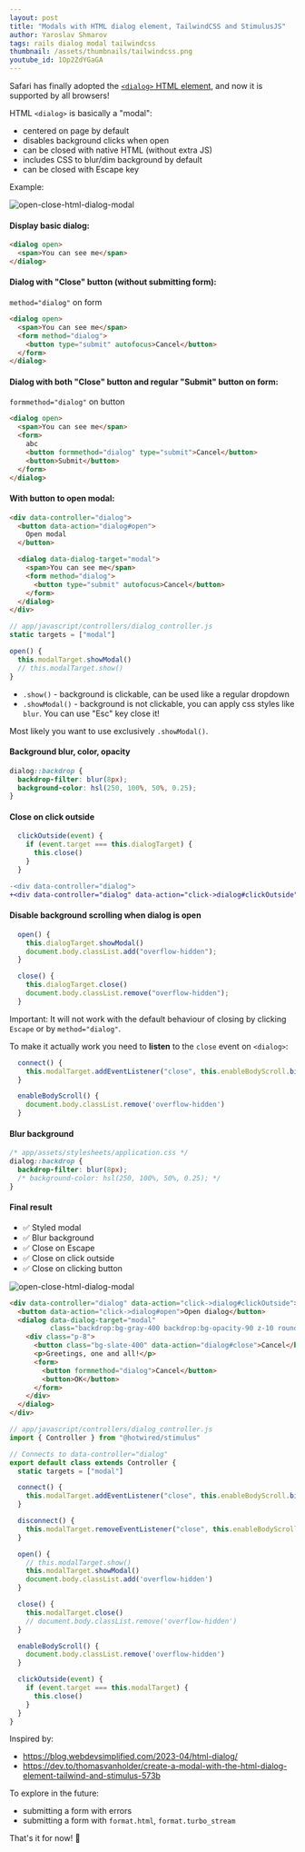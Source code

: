 ```yaml
---
layout: post
title: "Modals with HTML dialog element, TailwindCSS and StimulusJS"
author: Yaroslav Shmarov
tags: rails dialog modal tailwindcss
thumbnail: /assets/thumbnails/tailwindcss.png
youtube_id: 1Op2ZdYGaGA
---
```


Safari has finally adopted the [`<dialog>` HTML element](https://developer.mozilla.org/en-US/docs/Web/HTML/Element/dialog), and now it is supported by all browsers!

HTML `<dialog>` is basically a "modal":
* centered on page by default
* disables background clicks when open
* can be closed with native HTML (without extra JS)
* includes CSS to blur/dim background by default
* can be closed with Escape key

Example:

![open-close-html-dialog-modal](/assets/images/open-close-html-dialog-modal.gif)

#### Display basic dialog:

```html
<dialog open>
  <span>You can see me</span>
</dialog>
```

#### Dialog with "Close" button (without submitting form):

`method="dialog"` on form

```html
<dialog open>
  <span>You can see me</span>
  <form method="dialog">
    <button type="submit" autofocus>Cancel</button>
  </form>
</dialog>
```

#### Dialog with both "Close" button and regular "Submit" button on form:

`formmethod="dialog"` on button

```html
<dialog open>
  <span>You can see me</span>
  <form>
    abc
    <button formmethod="dialog" type="submit">Cancel</button>
    <button>Submit</button>
  </form>
</dialog>
```

#### With button to open modal:

```html
<div data-controller="dialog">
  <button data-action="dialog#open">
    Open modal
  </button>

  <dialog data-dialog-target="modal">
    <span>You can see me</span>
    <form method="dialog">
      <button type="submit" autofocus>Cancel</button>
    </form>
  </dialog>
</div>
```

```js
// app/javascript/controllers/dialog_controller.js
static targets = ["modal"]

open() {
  this.modalTarget.showModal()
  // this.modalTarget.show()
}
```

- `.show()` - background is clickable, can be used like a regular dropdown
- `.showModal()` - background is not clickable, you can apply css styles like `blur`. You can use "Esc" key close it!

Most likely you want to use exclusively `.showModal()`.

#### Background blur, color, opacity

```css
dialog::backdrop {
  backdrop-filter: blur(8px);
  background-color: hsl(250, 100%, 50%, 0.25);
}
```

#### Close on click outside

```js
  clickOutside(event) {
    if (event.target === this.dialogTarget) {
      this.close()
    }
  }
```

```diff
-<div data-controller="dialog">
+<div data-controller="dialog" data-action="click->dialog#clickOutside">
```

#### Disable background scrolling when dialog is open

```js
  open() {
    this.dialogTarget.showModal()
    document.body.classList.add("overflow-hidden");
  }

  close() {
    this.dialogTarget.close()
    document.body.classList.remove("overflow-hidden");
  }
```

Important: It will not work with the default behaviour of closing by clicking `Escape` or by `method="dialog"`.

To make it actually work you need to **listen** to the `close` event on `<dialog>`:

```js
  connect() {
    this.modalTarget.addEventListener("close", this.enableBodyScroll.bind(this))
  }

  enableBodyScroll() {
    document.body.classList.remove('overflow-hidden')
  }
```
#### Blur background

```css
/* app/assets/stylesheets/application.css */
dialog::backdrop {
  backdrop-filter: blur(8px);
  /* background-color: hsl(250, 100%, 50%, 0.25); */
}
```

#### Final result

- ✅ Styled modal
- ✅ Blur background
- ✅ Close on Escape
- ✅ Close on click outside
- ✅ Close on clicking button

![open-close-html-dialog-modal](/assets/images/open-close-html-dialog-modal.gif)

```html
<div data-controller="dialog" data-action="click->dialog#clickOutside">
  <button data-action="click->dialog#open">Open dialog</button>
  <dialog data-dialog-target="modal"
          class="backdrop:bg-gray-400 backdrop:bg-opacity-90 z-10 rounded-md border-4 bg-sky-900 w-full md:w-2/3 mt-24">
    <div class="p-8">
      <button class="bg-slate-400" data-action="dialog#close">Cancel</button>
      <p>Greetings, one and all!</p>
      <form>
        <button formmethod="dialog">Cancel</button>
        <button>OK</button>
      </form>
    </div>
  </dialog>
</div>
```

```js
// app/javascript/controllers/dialog_controller.js
import { Controller } from "@hotwired/stimulus"

// Connects to data-controller="dialog"
export default class extends Controller {
  static targets = ["modal"]

  connect() {
    this.modalTarget.addEventListener("close", this.enableBodyScroll.bind(this))
  }

  disconnect() {
    this.modalTarget.removeEventListener("close", this.enableBodyScroll.bind(this))
  }

  open() {
    // this.modalTarget.show()
    this.modalTarget.showModal()
    document.body.classList.add('overflow-hidden')
  }

  close() {
    this.modalTarget.close()
    // document.body.classList.remove('overflow-hidden')
  }

  enableBodyScroll() {
    document.body.classList.remove('overflow-hidden')
  }

  clickOutside(event) {
    if (event.target === this.modalTarget) {
      this.close()
    }
  }
}
```

Inspired by:
* https://blog.webdevsimplified.com/2023-04/html-dialog/
* https://dev.to/thomasvanholder/create-a-modal-with-the-html-dialog-element-tailwind-and-stimulus-573b

To explore in the future:
- submitting a form with errors
- submitting a form with `format.html`, `format.turbo_stream`

That's it for now! 🤠
